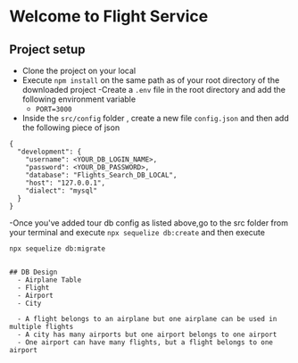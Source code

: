 # Welcome to Flight Service

## Project setup

- Clone the project on your local
- Execute `npm install` on the same path as of your root directory of the downloaded project
  -Create a `.env` file in the root directory and add the following environment variable
  - `PORT=3000`
- Inside the `src/config` folder , create a new file `config.json` and then add the following piece of json

```
{
  "development": {
    "username": <YOUR_DB_LOGIN_NAME>,
    "password": <YOUR_DB_PASSWORD>,
    "database": "Flights_Search_DB_LOCAL",
    "host": "127.0.0.1",
    "dialect": "mysql"
  }
}

```

-Once you've added tour db config as listed above,go to the src folder from your terminal and execute `npx sequelize db:create`
and then execute

`npx sequelize db:migrate`

```

## DB Design
  - Airplane Table
  - Flight
  - Airport
  - City

  - A flight belongs to an airplane but one airplane can be used in multiple flights
  - A city has many airports but one airport belongs to one airport
  - One airport can have many flights, but a flight belongs to one airport
```
